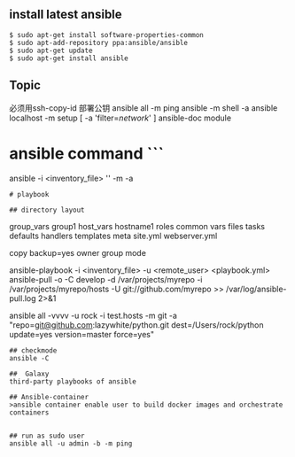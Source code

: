 ## install latest ansible
```
$ sudo apt-get install software-properties-common
$ sudo apt-add-repository ppa:ansible/ansible
$ sudo apt-get update
$ sudo apt-get install ansible

```
## Topic
必须用ssh-copy-id 部署公钥
ansible all -m ping
ansible <host> -m shell -a 
ansible localhost -m setup  [ -a 'filter=*network*' ]
ansible-doc module

# ansible command ```
ansible -i <inventory_file> '<host pattern>' -m <module> -a <arguments>
```
# playbook

## directory layout
```
group_vars
    group1
host_vars
    hostname1
roles
    common
        vars
        files
        tasks
        defaults
        handlers
        templates
        meta
site.yml
webserver.yml


copy
    backup=yes
    owner
    group
    mode

ansible-playbook -i <inventory_file> -u <remote_user> <playbook.yml>
ansible-pull -o -C develop -d /var/projects/myrepo -i /var/projects/myrepo/hosts -U git://github.com/myrepo >> /var/log/ansible-pull.log 2>&1



ansible all -vvvv -u rock -i test.hosts -m git -a "repo=git@github.com:lazywhite/python.git dest=/Users/rock/python update=yes version=master force=yes"

```
## checkmode
ansible -C 

##  Galaxy
third-party playbooks of ansible

## Ansible-container
>ansible container enable user to build docker images and orchestrate containers


## run as sudo user
ansible all -u admin -b -m ping

